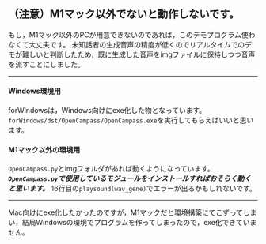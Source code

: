 ## （注意）M1マック以外でないと動作しないです。

もし，M1マック以外のPCが用意できないのであれば，このデモプログラム使わなくて大丈夫です。
未知話者の生成音声の精度が低くのでリアルタイムでのデモが難しいと判断したため，既に生成した音声をimgファイルに保持しつつ音声を流すことにしました。

---

#### Windows環境用
forWindowsは，Windows向けにexe化した物となっています。
`forWindows/dst/OpenCampass/OpenCampass.exe`を実行してもらえばいいと思います。

#### M1マック以外の環境用
`OpenCampass.py`とimgフォルダがあれば動くようになっています。
***`OpenCampass.py`で使用しているモジュールをインストールすればおそらく動くと思います。***
16行目の`playsound(wav_gene)`でエラーが出るかもしれないです。

---
Mac向けにexe化したかったのですが，M1マックだと環境構築にてこずってしまい，結局Windowsの環境でプログラムを作ってしまったので，exe化できていません。
